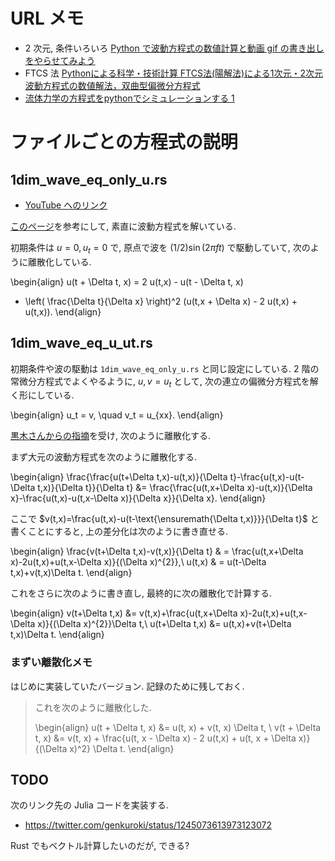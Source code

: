 # URL メモ
- 2 次元, 条件いろいろ [Python で波動方程式の数値計算と動画 gif の書き出しをやらせてみよう](http://wakabame.hatenablog.com/entry/2018/03/07/205717)
- FTCS 法 [Pythonによる科学・技術計算 FTCS法(陽解法)による1次元・2次元波動方程式の数値解法，双曲型偏微分方程式](https://qiita.com/sci_Haru/items/8535f435ffa1febcd445)
- [流体力学の方程式をpythonでシミュレーションする 1](https://qiita.com/moootoko/items/3f89efc0d6aff7c1c066)

# ファイルごとの方程式の説明
## 1dim_wave_eq_only_u.rs
- [YouTube へのリンク](https://www.youtube.com/watch?v=spe1Yp2_vVI&feature=youtu.be)

[このページ](http://www.yamamo10.jp/yamamoto/lecture/2004/5E/partial_diff/text_wave/html/node2.html)を参考にして,
素直に波動方程式を解いている.

初期条件は $u = 0, u_t = 0$ で,
原点で波を $(1/2) \sin (2 \pi f t)$ で駆動していて,
次のように離散化している.

\begin{align}
u(t + \Delta t, x) =
2 u(t,x) - u(t - \Delta t, x)
+ \left( \frac{\Delta t}{\Delta x} \right)^2 (u(t,x + \Delta x) - 2 u(t,x) + u(t,x)).
\end{align}

## 1dim_wave_eq_u_ut.rs
初期条件や波の駆動は `1dim_wave_eq_only_u.rs` と同じ設定にしている.
2 階の常微分方程式でよくやるように, $u, v = u_t$ として,
次の連立の偏微分方程式を解く形にしている.

\begin{align}
u_t = v, \quad v_t = u_{xx}.
\end{align}

[黒木さんからの指摘](https://twitter.com/genkuroki/status/1245037226284552199)を受け,
次のように離散化する.

まず大元の波動方程式を次のように離散化する.

\begin{align}
\frac{\frac{u(t+\Delta t,x)-u(t,x)}{\Delta t}-\frac{u(t,x)-u(t-\Delta t,x)}{\Delta t}}{\Delta t} &=
\frac{\frac{u(t,x+\Delta x)-u(t,x)}{\Delta x}-\frac{u(t,x)-u(t,x-\Delta x)}{\Delta x}}{\Delta x}.
\end{align}

ここで $v(t,x)=\frac{u(t,x)-u(t-\text{\ensuremath{\Delta t,x)}}}{\Delta t}$ と書くことにすると,
上の差分化は次のように書き直せる.

\begin{align}
\frac{v(t+\Delta t,x)-v(t,x)}{\Delta t} & =
\frac{u(t,x+\Delta x)-2u(t,x)+u(t,x-\Delta x)}{(\Delta x)^{2}},\\
u(t,x) & =
u(t-\Delta t,x)+v(t,x)\Delta t.
\end{align}

これをさらに次のように書き直し,
最終的に次の離散化で計算する.

\begin{align}
v(t+\Delta t,x) &=
v(t,x)+\frac{u(t,x+\Delta x)-2u(t,x)+u(t,x-\Delta x)}{(\Delta x)^{2}}\Delta t,\\
u(t+\Delta t,x) &=
u(t,x)+v(t+\Delta t,x)\Delta t.
\end{align}

### まずい離散化メモ
はじめに実装していたバージョン.
記録のために残しておく.

> これを次のように離散化した.
>
> \begin{align}
> u(t + \Delta t, x) &=
> u(t, x) + v(t, x) \Delta t, \\
> v(t + \Delta t, x) &=
> v(t, x) + \frac{u(t, x - \Delta x) - 2 u(t,x) + u(t, x + \Delta x)}{(\Delta x)^2} \Delta t.
> \end{align}

## TODO
次のリンク先の Julia コードを実装する.

- <https://twitter.com/genkuroki/status/1245073613973123072>

Rust でもベクトル計算したいのだが, できる?
